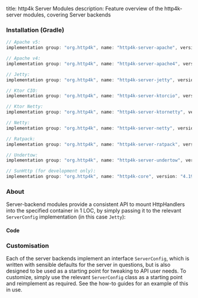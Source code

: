 title: http4k Server Modules
description: Feature overview of the http4k-server modules, covering Server backends

### Installation (Gradle)

```groovy
// Apache v5: 
implementation group: "org.http4k", name: "http4k-server-apache", version: "4.19.1.0"

// Apache v4: 
implementation group: "org.http4k", name: "http4k-server-apache4", version: "4.19.1.0"

// Jetty: 
implementation group: "org.http4k", name: "http4k-server-jetty", version: "4.19.1.0"

// Ktor CIO: 
implementation group: "org.http4k", name: "http4k-server-ktorcio", version: "4.19.1.0"

// Ktor Netty: 
implementation group: "org.http4k", name: "http4k-server-ktornetty", version: "4.19.1.0"

// Netty: 
implementation group: "org.http4k", name: "http4k-server-netty", version: "4.19.1.0"

// Ratpack: 
implementation group: "org.http4k", name: "http4k-server-ratpack", version: "4.19.1.0"

// Undertow: 
implementation group: "org.http4k", name: "http4k-server-undertow", version: "4.19.1.0"

// SunHttp (for development only): 
implementation group: "org.http4k", name: "http4k-core", version: "4.19.1.0"
```

### About
Server-backend modules provide a consistent API to mount HttpHandlers into the specified container in 1 LOC, by 
simply passing it to the relevant `ServerConfig` implementation (in this case `Jetty`):

#### Code [<img class="octocat"/>](https://github.com/http4k/http4k/blob/master/src/docs/guide/reference/servers/example_http.kt)

<script src="https://gist-it.appspot.com/https://github.com/http4k/http4k/blob/master/src/docs/guide/reference/servers/example_http.kt"></script>

### Customisation
Each of the server backends implement an interface `ServerConfig`, which is written with sensible defaults for the server in questions, 
but is also designed to be used as a starting point for tweaking to API user needs. To customize, simply use the relevant `ServerConfig` 
class as a starting point and reimplement as required. See the how-to guides for an example of this in use.
